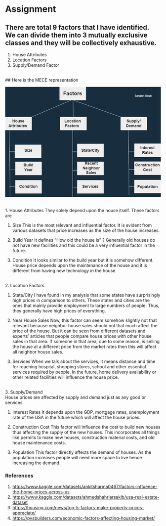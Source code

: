 # Assignment
## There are total 9 factors that I have identified. We can divide them into 3 mutually exclusive classes and they will be collectively exhaustive.
1. House Attributes 
2. Location Factors
3. Supply/Demand Factor
  <br>
  ## Here is the MECE representation <br>
  
  
  ![Factors](image/Factors.png)
  
  
  <br>
1. House Attributes
They solely depend upon the house itself. These factors are

1. Size
This is the most relevant and influential factor. It is evident from various datasets that price increases as the size of the house increases.

2. Build Year
It defines ”How old the house is” ? Generally old houses do not have new facilities and this could be a very influential factor in the future.

3. Condition
It looks similar to the build year but it is somehow different. House price depends upon the maintenance of the house and it is different from having new technology in the house.
<br>
2. Location Factors

1. State/City
I have found in my analysis that some states have surprisingly high prices in comparison to others. These states and cities are the ones that mainly provide employment to large numbers of people. Thus, they generally have high prices of everything.

2. Near House Sales
Now, this factor can seem somehow  slightly not that relevant because neighbor house sales should not that much affect the price of the house. But it can be seen from different datasets and experts’ articles that people compare house prices with other house sales in that area. If someone in that area, due to some reason, is selling the house at a different price from the market rates then this will affect all neighbor house sales.

3. Services
When we talk about the services, it means distance and time for reaching hospital, shopping stores, school and other essential services required by people. In the future, home delivery availability or other related facilities will influence the house price.
<br>
3. Supply/Demand<br>
House prices are affected by supply and demand just as any good or services.

1. Interest Rates
It depends upon the GDP, mortgage rates, unemployment rate of the USA in the future which will affect the house prices.

2. Construction Cost
This factor will influence the cost to build new houses thus affecting the supply of the new houses. This incorporates all things like permits to make new houses, construction material costs, and old house maintenance costs.

3. Population
This factor directly affects the demand of houses. As the population increases people will need more space to live hence increasing the demand.

### References
1. https://www.kaggle.com/datasets/ankitsharma0467/factors-influence-the-home-prices-across-us
2. https://www.kaggle.com/datasets/ahmedshahriarsakib/usa-real-estate-dataset
3. https://housing.com/news/top-5-factors-make-property-prices-appreciate/
4. https://pvsbuilders.com/economic-factors-affecting-housing-market/

